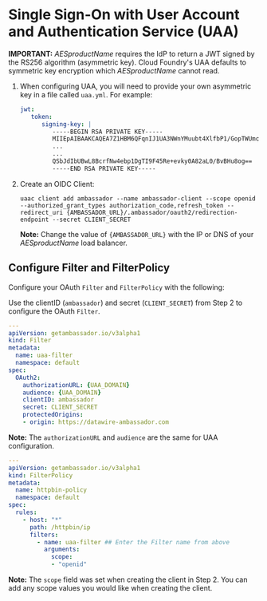 # Single Sign-On with User Account and Authentication Service (UAA)

**IMPORTANT:** $AESproductName$ requires the IdP to return a JWT signed by the RS256 algorithm (asymmetric key). Cloud Foundry's UAA defaults to symmetric key encryption which $AESproductName$ cannot read.

1. When configuring UAA, you will need to provide your own asymmetric key in a file called `uaa.yml`. For example:

   ```yaml
   jwt:
      token:
         signing-key: |
            -----BEGIN RSA PRIVATE KEY-----
            MIIEpAIBAAKCAQEA7Z1HBM6QFqnIJ1UA3NWnYMuubt4XlfbP1/GopTWUmchKataM
            ...
            ...
            QSbJdIbUBwL8BcrfNw4ebp1DgTI9F45Re+evky0A82aL0/BvBHu8og==
            -----END RSA PRIVATE KEY-----
   ```

2. Create an OIDC Client:

   ```
   uaac client add ambassador --name ambassador-client --scope openid --authorized_grant_types authorization_code,refresh_token --redirect_uri {AMBASSADOR_URL}/.ambassador/oauth2/redirection-endpoint --secret CLIENT_SECRET
   ```

   **Note:** Change the value of `{AMBASSADOR_URL}` with the IP or DNS of your $AESproductName$ load balancer.

## Configure Filter and FilterPolicy

Configure your OAuth `Filter` and `FilterPolicy` with the following:

   Use the clientID (`ambassador`) and secret (`CLIENT_SECRET`) from Step 2 to configure the OAuth `Filter`.

   ```yaml
   ---
   apiVersion: getambassador.io/v3alpha1
   kind: Filter
   metadata:
     name: uaa-filter
     namespace: default
   spec:
     OAuth2:
       authorizationURL: {UAA_DOMAIN}
       audience: {UAA_DOMAIN}
       clientID: ambassador
       secret: CLIENT_SECRET
       protectedOrigins:
       - origin: https://datawire-ambassador.com
   ```

   **Note:** The `authorizationURL` and `audience` are the same for UAA configuration.

   ```yaml
   ---
   apiVersion: getambassador.io/v3alpha1
   kind: FilterPolicy
   metadata:
     name: httpbin-policy
     namespace: default
   spec:
     rules:
       - host: "*"
         path: /httpbin/ip
         filters:
           - name: uaa-filter ## Enter the Filter name from above
             arguments:
               scope:
               - "openid"
   ```

**Note:** The `scope` field was set when creating the client in
Step 2.  You can add any scope values you would like when creating the
client.
